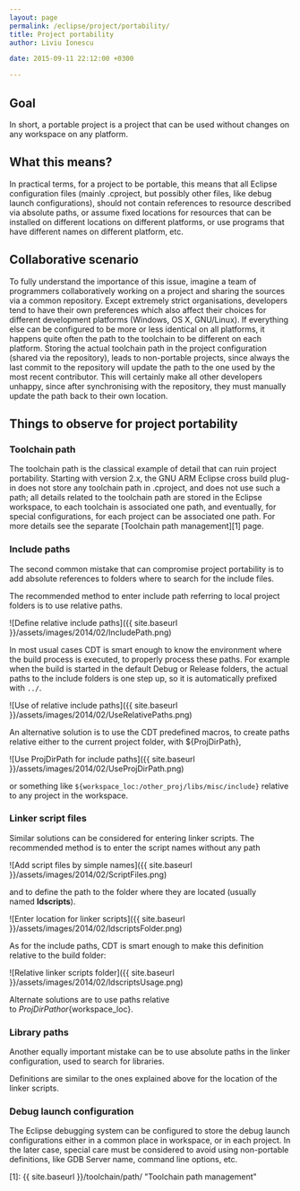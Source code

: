 ```yaml
---
layout: page
permalink: /eclipse/project/portability/
title: Project portability
author: Liviu Ionescu

date: 2015-09-11 22:12:00 +0300

---
```


## Goal

In short, a portable project is a project that can be used without changes on any workspace on any platform.

## What this means?

In practical terms, for a project to be portable, this means that all Eclipse configuration files (mainly .cproject, but possibly other files, like debug launch configurations), should not contain references to resource described via absolute paths, or assume fixed locations for resources that can be installed on different locations on different platforms, or use programs that have different names on different platform, etc.

## Collaborative scenario

To fully understand the importance of this issue, imagine a team of programmers collaboratively working on a project and sharing the sources via a common repository. Except extremely strict organisations, developers tend to have their own preferences which also affect their choices for different development platforms (Windows, OS X, GNU/Linux). If everything else can be configured to be more or less identical on all platforms, it happens quite often the path to the toolchain to be different on each platform. Storing the actual toolchain path in the project configuration (shared via the repository), leads to non-portable projects, since always the last commit to the repository will update the path to the one used by the most recent contributor. This will certainly make all other developers unhappy, since after synchronising with the repository, they must manually update the path back to their own location.

## Things to observe for project portability

### Toolchain path

The toolchain path is the classical example of detail that can ruin project portability. Starting with version 2.x, the GNU ARM Eclipse cross build plug-in does not store any toolchain path in .cproject, and does not use such a path; all details related to the toolchain path are stored in the Eclipse workspace, to each toolchain is associated one path, and eventually, for special configurations, for each project can be associated one path. For more details see the separate [Toolchain path management][1] page.

### Include paths

The second common mistake that can compromise project portability is to add absolute references to folders where to search for the include files.

The recommended method to enter include path referring to local project folders is to use relative paths.

![Define relative include paths]({{ site.baseurl }}/assets/images/2014/02/IncludePath.png)


In most usual cases CDT is smart enough to know the environment where the build process is executed, to properly process these paths. For example when the build is started in the default Debug or Release folders, the actual paths to the include folders is one step up, so it is automatically prefixed with `../`.

![Use of relative include paths]({{ site.baseurl }}/assets/images/2014/02/UseRelativePaths.png)

An alternative solution is to use the CDT predefined macros, to create paths relative either to the current project folder, with ${ProjDirPath},

![Use ProjDirPath for include paths]({{ site.baseurl }}/assets/images/2014/02/UseProjDirPath.png)

or something like `${workspace_loc:/other_proj/libs/misc/include}` relative to any project in the workspace.

### Linker script files

Similar solutions can be considered for entering linker scripts. The recommended method is to enter the script names without any path

![Add script files by simple names]({{ site.baseurl }}/assets/images/2014/02/ScriptFiles.png)

and to define the path to the folder where they are located (usually named **ldscripts**).

![Enter location for linker scripts]({{ site.baseurl }}/assets/images/2014/02/ldscriptsFolder.png)

As for the include paths, CDT is smart enough to make this definition relative to the build folder:

![Relative linker scripts folder]({{ site.baseurl }}/assets/images/2014/02/ldscriptsUsage.png)

Alternate solutions are to use paths relative to ${ProjDirPath} or ${workspace_loc}.

### Library paths

Another equally important mistake can be to use absolute paths in the linker configuration, used to search for libraries.

Definitions are similar to the ones explained above for the location of the linker scripts.

### Debug launch configuration

The Eclipse debugging system can be configured to store the debug launch configurations either in a common place in workspace, or in each project. In the later case, special care must be considered to avoid using non-portable definitions, like GDB Server name, command line options, etc.

 [1]: {{ site.baseurl }}/toolchain/path/ "Toolchain path management"
